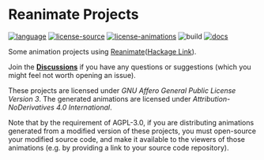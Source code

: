 # Reanimate Projects

[![language](https://img.shields.io/badge/language-Haskell-blue)](https://www.haskell.org)
[![license-source](https://img.shields.io/badge/Source-AGPL--v3.0-blueviolet)](https://www.gnu.org/licenses/agpl-3.0.html)
[![license-animations](https://img.shields.io/badge/Animations-CC--BY--ND--4.0-yellow)](https://creativecommons.org/licenses/by-nd/4.0/)
![build](https://github.com/Krantz-XRF/reanimate-projects/workflows/build/badge.svg)
[![docs](https://img.shields.io/badge/Doc-GitHub%20Pages-brightgreen)](https://krantz-xrf.github.io/reanimate-projects/)

Some animation projects using [Reanimate](https://github.com/Lemmih/reanimate)([Hackage Link](http://hackage.haskell.org/package/reanimate)).

Join the [**Discussions**](https://github.com/Krantz-XRF/reanimate-projects/discussions) if you have any questions or suggestions (which you might feel not worth opening an issue).

These projects are licensed under *GNU Affero General Public License Version 3*. The generated animations are licensed under *Attribution-NoDerivatives 4.0 International*.

Note that by the requirement of AGPL-3.0, if you are distributing animations generated from a modified version of these projects, you must open-source your modified source code, and make it available to the viewers of those animations (e.g. by providing a link to your source code repository).
